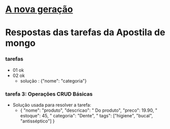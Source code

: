# [A nova geração](https://youtu.be/GpXAq6JvWL0?si=poTauiu2urwyTRgV)

# Respostas das tarefas da Apostila de mongo

### tarefas 

- 01 ok
- 02 ok 
  - solução : {"nome": "categoria"}


### tarefa 3: Operações CRUD Básicas

- Solução usada para resolver a tarefa:
  -  {
    "nome": "produto",
    "descricao": " Do produto",
   "preco": 19.90,
   " estoque": 45,
   " categoria": "Dente",
   " tags": ["higiene", "bucal", "antisséptico"]
  }
